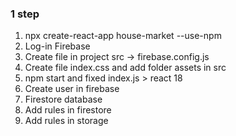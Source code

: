 ### 1 step

1. npx create-react-app house-market --use-npm
2. Log-in Firebase
3. Create file in project src -> firebase.config.js
4. Create file index.css and add folder assets in src
5. npm start and fixed index.js > react 18
6. Create user in firebase
7. Firestore database
8. Add rules in firestore
9. Add rules in storage
